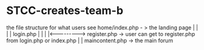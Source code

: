 # STCC-creates-team-b
the file structure for what users see
home/index.php  - > the landing page
 |           | 
 |           |
 login.php   |
 |           |
 |<---------> register.php  -> user can get to register.php from login.php or index.php
 |
 |
 maincontent.php -> the main forum
